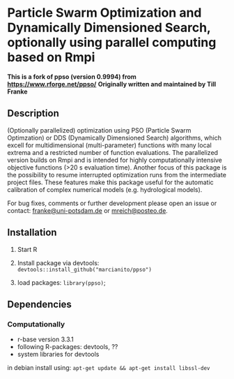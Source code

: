 Particle Swarm Optimization and Dynamically Dimensioned Search, optionally using parallel computing based on Rmpi
======================================================================

**This is a fork of ppso (version 0.9994) from https://www.rforge.net/ppso/**
**Originally written and maintained by Till Franke**

## Description
(Optionally parallelized) optimization using PSO (Particle Swarm Optimzation) or DDS (Dynamically Dimensioned Search) algorithms, which excell for multidimensional (multi-parameter) functions with many local extrema and a restricted number of function evaluations.
The parallelized version builds on Rmpi and is intended for highly computationally intensive objective functions (>20 s evaluation time).
Another focus of this package is the possibility to resume interrupted optimization runs from the intermediate project files.
These features make this package useful for the automatic calibration of complex numerical models (e.g. hydrological models). 

For bug fixes, comments or further development please open an issue or contact: franke@uni-potsdam.de or mreich@posteo.de.

## Installation

1. Start R
2. Install package via devtools: 
`devtools::install_github("marcianito/ppso")`

3. load packages: 
`library(ppso)`;

## Dependencies

### Computationally
* r-base version 3.3.1
* following R-packages: devtools,  ??
* system libraries for devtools

in debian install using: 
`apt-get update && apt-get install libssl-dev`

<!-- ### Data-wise -->
<!-- It is necessary to have a time series of observed gravity data (could be synthetic). -->
<!--  -->
<!-- ## Processing -->
<!--  -->
<!-- 1. Start R -->
<!-- 2. Load infiltration_example.r script -->
<!-- 3. Modify according to description below -->
<!-- 4. Run script and look at outputted results -->
<!--  -->
<!-- ## Infiltration modeling procedure (computations) -->
<!-- #### For more details, please look at the vignette or the corresponding help-files (within R). -->
<!--  -->
<!-- All changes should be done in a new file following (or a copy of) the reduction_example.r file. -->
<!--  -->
<!-- (Step 2 is only explanatory for what the script does; no modifications necessary.) -->
<!--  -->
<!-- 1. Setup:  -->
<!--     * _Directory and configs (input / output, file extentions, enable plotting)_ -->
<!--     * _Gravimeter coordinates (x, y, z + height of sensor)_ -->
<!--     * _Model domain (x and y extensions)_ -->
<!--     * _Discretization and vertical model extent_ -->
<!--     * __ -->
<!--     * _Set correct file to load for DEM input_ -->
<!--     * _Input file settings (data dimensions, order of data columns from input files)_ -->
<!--     * _Input file names (DEM, observed gravity signal, .. etc !?)_ -->
<!-- 2. Calculations:  -->
<!--     * _Construct surface grid_ -->
<!--     * _Create gravity component grid_ -->
<!--     * __ -->
<!--     * _Plot all time series_ -->
<!-- 5. Run the entire script and look at output files -->
<!--  -->
